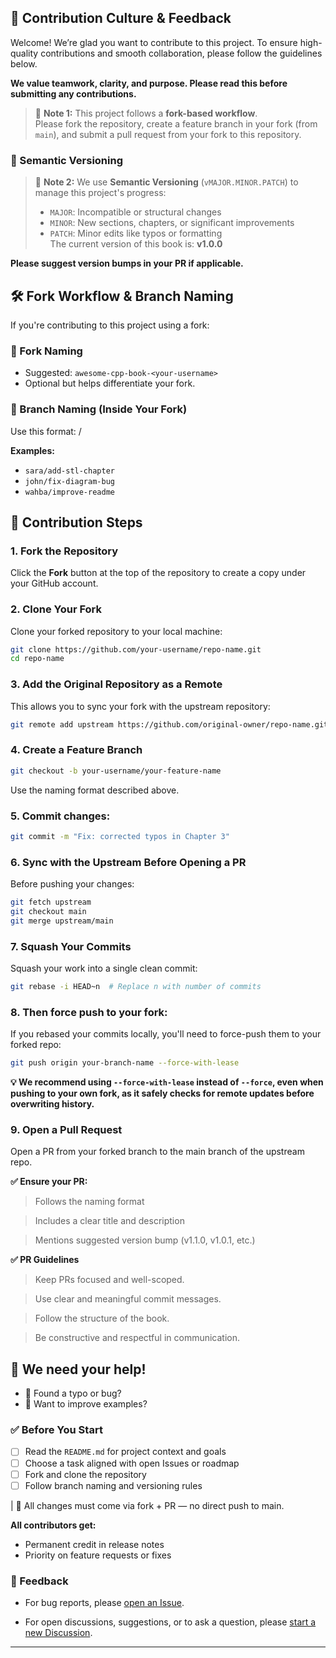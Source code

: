## 🤝 Contribution Culture & Feedback

Welcome! We’re glad you want to contribute to this project. To ensure high-quality contributions and smooth collaboration, please follow the guidelines below.

**We value teamwork, clarity, and purpose. Please read this before submitting any contributions.**

> 🧠 **Note 1:** This project follows a **fork-based workflow**.  
> Please fork the repository, create a feature branch in your fork (from `main`), and submit a pull request from your fork to this repository.

### 📌 Semantic Versioning
> 🧠 **Note 2:** We use **Semantic Versioning** (`vMAJOR.MINOR.PATCH`) to manage this project's progress:  
> - `MAJOR`: Incompatible or structural changes  
> - `MINOR`: New sections, chapters, or significant improvements  
> - `PATCH`: Minor edits like typos or formatting  
> The current version of this book is: **v1.0.0**

**Please suggest version bumps in your PR if applicable.**


## 🛠 Fork Workflow & Branch Naming

If you're contributing to this project using a fork:

### 🔁 Fork Naming
- Suggested: `awesome-cpp-book-<your-username>`
- Optional but helps differentiate your fork.

### 🌿 Branch Naming (Inside Your Fork)
Use this format: <your-username>/<short-feature-description>

**Examples:**
- `sara/add-stl-chapter`
- `john/fix-diagram-bug`
- `wahba/improve-readme`


## 🚀 Contribution Steps

### 1. Fork the Repository

Click the **Fork** button at the top of the repository to create a copy under your GitHub account.


### 2. Clone Your Fork

Clone your forked repository to your local machine:

```bash
git clone https://github.com/your-username/repo-name.git
cd repo-name
```
### 3. Add the Original Repository as a Remote
This allows you to sync your fork with the upstream repository:

```bash
git remote add upstream https://github.com/original-owner/repo-name.git
```

### 4. Create a Feature Branch

```bash
git checkout -b your-username/your-feature-name
```
Use the naming format described above.

### 5. Commit changes: 

```bash
git commit -m "Fix: corrected typos in Chapter 3"
```

### 6. Sync with the Upstream Before Opening a PR
Before pushing your changes:

```bash
git fetch upstream
git checkout main
git merge upstream/main

```

### 7. Squash Your Commits
Squash your work into a single clean commit:

```bash
git rebase -i HEAD~n  # Replace n with number of commits
```
### 8. Then force push to your fork:
If you rebased your commits locally, you'll need to force-push them to your forked repo:

```bash
git push origin your-branch-name --force-with-lease
```
**💡 We recommend using `--force-with-lease` instead of `--force`, even when pushing to your own fork, as it safely checks for remote updates before overwriting history.**

### 9. Open a Pull Request
Open a PR from your forked branch to the main branch of the upstream repo.

**✅ Ensure your PR:**

> Follows the naming format

> Includes a clear title and description

> Mentions suggested version bump (v1.1.0, v1.0.1, etc.)

**✅ PR Guidelines**

> Keep PRs focused and well-scoped.

> Use clear and meaningful commit messages.

> Follow the structure of the book.

> Be constructive and respectful in communication.

   
## 🤝 We need your help!
- 📝 Found a typo or bug?
- 💬 Want to improve examples? 

### ✅ Before You Start
- [ ] Read the `README.md` for project context and goals
- [ ] Choose a task aligned with open Issues or roadmap
- [ ] Fork and clone the repository
- [ ] Follow branch naming and versioning rules

| 🧠 All changes must come via fork + PR — no direct push to main.

**All contributors get:**
- Permanent credit in release notes
- Priority on feature requests or fixes

### 💬 Feedback
-  For  bug reports, please [open an Issue](https://github.com/WahbaMousa/your-repo-name/issues).

-  For open discussions, suggestions, or to ask a question, please [start a new Discussion](https://github.com/WahbaHamdi/your-repo-name/discussions).

---


